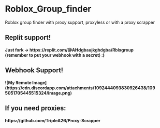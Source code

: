 # Roblox_Group_finder
Roblox group finder with proxy support, proxyless or with a proxy scrapper
<br>
<h2>
Replit support! 
<h4>
Just fork -> https://replit.com/@AHdgbaujkghdgba/Rblxgroup (remember to put your webhook with a secret) :)
<br>
<h2>
Webhook Support! 
<h4>
![My Remote Image](https://cdn.discordapp.com/attachments/1092444093830926438/1095051705445515324/image.png)
<h2>
 If you need proxies:
 <h4>
 https://github.com/TripleA26/Proxy-Scrapper

